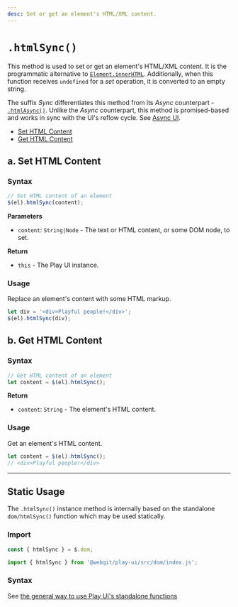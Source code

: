 ```yaml
---
desc: Set or get an element's HTML/XML content.
---
```

# `.htmlSync()`

This method is used to set or get an element's HTML/XML content. It is the programmatic alternative to [`Element.innerHTML`](https://developer.mozilla.org/en-US/docs/Web/API/Element/innerHTML). Additionally, when this function receives `undefined` for a *set* operation, it is converted to an empty string.

The suffix *Sync* differentiates this method from its *Async* counterpart - [`.htmlAsync()`](../htmlasync). Unlike the *Async* counterpart, this method is promised-based and works in sync with the UI's reflow cycle. See [Async UI](../../concepts#async-ui).

+ [Set HTML Content](#a-set-html-content)
+ [Get HTML Content](#b-get-html-content)

## a. Set HTML Content

### Syntax

```js
// Set HTML content of an element
$(el).htmlSync(content);
```

**Parameters**

+ `content`: `String|Node` - The text or HTML content, or some DOM node, to set.

**Return**

+ `this` - The Play UI instance.

### Usage

Replace an element's content with some HTML markup.

```js
let div = '<div>Playful people!</div>';
$(el).htmlSync(div);
```

## b. Get HTML Content

### Syntax

```js
// Get HTML content of an element
let content = $(el).htmlSync();
```

**Return**

+ `content`: `String` - The element's HTML content.

### Usage

Get an element's HTML content.

```js
let content = $(el).htmlSync();
// <div>Playful people!</div>
```

------

## Static Usage

The `.htmlSync()` instance method is internally based on the standalone `dom/htmlSync()` function which may be used statically.

### Import

```js
const { htmlSync } = $.dom;
```
```js
import { htmlSync } from '@webqit/play-ui/src/dom/index.js';
```

### Syntax

See [the general way to use Play UI's standalone functions](../../../quickstart#use-as-descrete-utilities)
